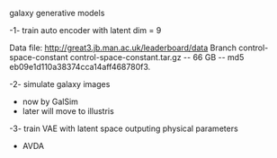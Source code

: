 

galaxy generative models

-1- train auto encoder with latent dim = 9 


Data file: 
http://great3.jb.man.ac.uk/leaderboard/data
Branch control-space-constant control-space-constant.tar.gz -- 66 GB -- md5 eb09e1d110a38374cca14aff468780f3.

-2- simulate galaxy images 
* now by GalSim
* later will move to illustris


-3- train VAE with latent space outputing physical parameters 

* AVDA



